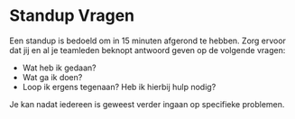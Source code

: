 # Standup Vragen

Een standup is bedoeld om in 15 minuten afgerond te hebben. Zorg ervoor dat jij en al je teamleden beknopt antwoord geven op de volgende vragen:

- Wat heb ik gedaan?
- Wat ga ik doen?
- Loop ik ergens tegenaan? Heb ik hierbij hulp nodig?

Je kan nadat iedereen is geweest verder ingaan op specifieke problemen.